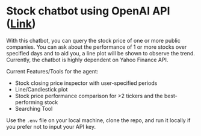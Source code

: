 # Stock chatbot using OpenAI API ([Link](https://stock-chatbot-tool.streamlit.app/))
With this chatbot, you can query the stock price of one or more public companies. You can ask about the performance of 1 or more stocks over specified days and to aid you, a line plot will be shown to observe the trend. Currently, the chatbot is highly dependent on Yahoo Finance API.

Current Features/Tools for the agent:
- Stock closing price inspector with user-specified periods
- Line/Candlestick plot
- Stock price performance comparison for >2 tickers and the best-performing stock
- Searching Tool

Use the `.env` file on your local machine, clone the repo, and run it locally if you prefer not to input your API key.
